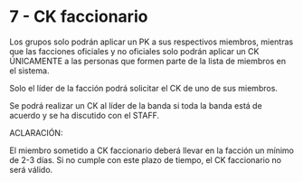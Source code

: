 # 7 - CK faccionario

Los grupos solo podrán aplicar un PK a sus respectivos miembros, mientras que las facciones oficiales y no oficiales solo podrán aplicar un CK ÚNICAMENTE a las personas que formen parte de la lista de miembros en el sistema.

Solo el líder de la facción podrá solicitar el CK de uno de sus miembros.

Se podrá realizar un CK al líder de la banda si toda la banda está de acuerdo y se ha discutido con el STAFF.

ACLARACIÓN:

El miembro sometido a CK faccionario deberá llevar en la facción un mínimo de 2-3 días. Si no cumple con este plazo de tiempo, el CK faccionario no será válido.
